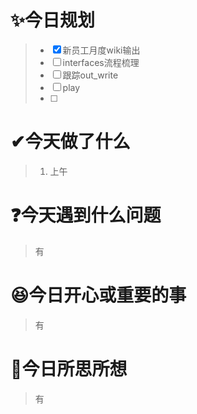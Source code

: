 # ✨今日规划

> - [X] 新员工月度wiki输出
> - [ ] interfaces流程梳理
> - [ ] 跟踪out_write
> - [ ] play
> - [ ] 

# ✔今天做了什么

> 1. 上午

# ❓今天遇到什么问题

> 有

# 😆今日开心或重要的事

> 有

# 🤔今日所思所想

> 有
